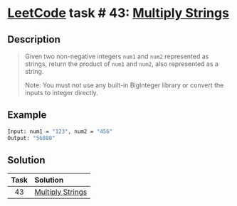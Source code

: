 # [LeetCode][leetcode] task # 43: [Multiply Strings][task]

Description
-----------

> Given two non-negative integers `num1` and `num2` represented as strings,
> return the product of `num1` and `num2`, also represented as a string.
>
> Note: You must not use any built-in BigInteger library
> or convert the inputs to integer directly.

Example
-------

```sh
Input: num1 = "123", num2 = "456"
Output: "56088"
```

Solution
--------

| Task | Solution                     |
|:----:|:-----------------------------|
|  43  | [Multiply Strings][solution] |


[leetcode]: <http://leetcode.com/>
[task]: <https://leetcode.com/problems/multiply-strings/>
[solution]: <https://github.com/wellaxis/witalis-jkit/blob/main/module/tasks/src/main/java/com/witalis/jkit/tasks/core/task/leetcode/h1/p43/option/Practice.java>
